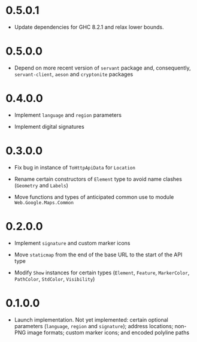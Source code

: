 # 0.5.0.1

* Update dependencies for GHC 8.2.1 and relax lower bounds.

# 0.5.0.0

* Depend on more recent version of `servant` package and, consequently,
  `servant-client`, `aeson` and `cryptonite` packages

# 0.4.0.0

* Implement `language` and `region` parameters

* Implement digital signatures

# 0.3.0.0

* Fix bug in instance of `ToHttpApiData` for `Location`

* Rename certain constructors of `Element` type to avoid name clashes
  (`Geometry` and `Labels`)

* Move functions and types of anticipated common use to module
  `Web.Google.Maps.Common`

# 0.2.0.0

* Implement `signature` and custom marker icons

* Move `staticmap` from the end of the base URL to the start of the API type

* Modify `Show` instances for certain types (`Element`, `Feature`,
  `MarkerColor`, `PathColor`, `StdColor`, `Visibility`)

# 0.1.0.0

* Launch implementation. Not yet implemented: certain optional parameters
  (`language`, `region` and `signature`); address locations; non-PNG image
  formats; custom marker icons; and encoded polyline paths
